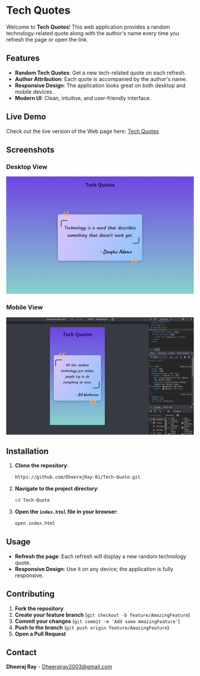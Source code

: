# Tech Quotes

Welcome to **Tech Quotes**! This web application provides a random technology-related quote along with the author's name every time you refresh the page or open the link.

## Features

- **Random Tech Quotes**: Get a new tech-related quote on each refresh.
- **Author Attribution**: Each quote is accompanied by the author's name.
- **Responsive Design**: The application looks great on both desktop and mobile devices.
- **Modern UI**: Clean, intuitive, and user-friendly interface.

## Live Demo

Check out the live version of the Web page here: [Tech Quotes](https://dheerajray-01.github.io/Tech-Quote/)

## Screenshots

### Desktop View
![Desktop View](screenShots/ss1.png)

### Mobile View
![Mobile View](screenShots/ss2.png)

## Installation

1. **Clone the repository**:
    ```sh
    https://github.com/DheerajRay-01/Tech-Quote.git
    ```
2. **Navigate to the project directory**:
    ```sh
    cd Tech-Quote
    ```
3. **Open the `index.html` file in your browser**:
    ```sh
    open index.html
    ```

## Usage

- **Refresh the page**: Each refresh will display a new random technology quote.
- **Responsive Design**: Use it on any device; the application is fully responsive.

## Contributing

1. **Fork the repository**
2. **Create your feature branch** (`git checkout -b feature/AmazingFeature`)
3. **Commit your changes** (`git commit -m 'Add some AmazingFeature'`)
4. **Push to the branch** (`git push origin feature/AmazingFeature`)
5. **Open a Pull Request**


## Contact

**Dheeraj Ray** - [Dheerajray2003@gmail.com](mailto:dheerajray2003@gmail.com)
